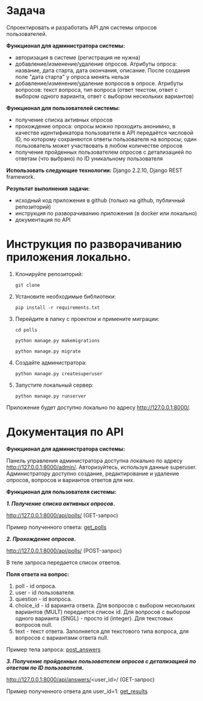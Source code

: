 # Задача

Спроектировать и разработать API для системы опросов пользователей.

**Функционал для администратора системы:**

- авторизация в системе (регистрация не нужна)
- добавление/изменение/удаление опросов. Атрибуты опроса: название, дата старта, дата окончания, описание. После создания поле "дата старта" у опроса менять нельзя
- добавление/изменение/удаление вопросов в опросе. Атрибуты вопросов: текст вопроса, тип вопроса (ответ текстом, ответ с выбором одного варианта, ответ с выбором нескольких вариантов)

**Функционал для пользователей системы:**

- получение списка активных опросов
- прохождение опроса: опросы можно проходить анонимно, в качестве идентификатора пользователя в API передаётся числовой ID, по которому сохраняются ответы пользователя на вопросы; один пользователь может участвовать в любом количестве опросов
- получение пройденных пользователем опросов с детализацией по ответам (что выбрано) по ID уникальному пользователя

**Использовать следующие технологии:** Django 2.2.10, Django REST framework.

**Результат выполнения задачи:**
- исходный код приложения в github (только на github, публичный репозиторий)
- инструкция по разворачиванию приложения (в docker или локально)
- документация по API

# Инструкция по разворачиванию приложения локально.

1. Клонируйте репозиторий: 

    `git clone`
2. Установите необходимые библиотеки:

    `pip install -r requirements.txt`
3. Перейдите в папку с проектом и примените миграции:

    `cd polls`
 
    `python manage.py makemigrations`
 
    `python manage.py migrate`
4. Создайте администратора:
    
    `python manage.py createsuperuser`
5. Запустите локальный сервер:
 
    `python manage.py runserver`
 
Приложение будет доступно локально по адресу http://127.0.0.1:8000/.

# Документация по API

**Функционал для администратора системы:**

Панель управления администратора доступна локально по адресу http://127.0.0.1:8000/admin/. 
Авторизуйтесь, используя данные superuser. Администратору доступно создание, редактирование 
и удаление опросов, вопросов и вариантов ответов для них.

**Функционал для пользователя системы:**

**_1. Получение списка активных опросов_.**

http://127.0.0.1:8000/api/polls/ (GET-запрос)

Пример полученного ответа: [get_polls](get_polls.json)


**_2. Прохождение опросов_.**

http://127.0.0.1:8000/api/polls/ (POST-запрос)

В теле запроса передается список ответов.

**Поля ответа на вопрос:**
1. poll - id опроса.
2. user - id пользователя.
3. question - id вопроса.
4. choice_id - id варианта ответа. Для вопросов с выбором нескольких вариантов (MULT) передается
список id. Для вопросов с выбором одного варианта (SNGL) - просто id (integer). Для текстовых 
вопросов null.
5. text - текст ответа. Заполняется для текстового типа вопроса, для вопросов с вариантами ответа
null.

Пример тела запроса: [post_answers](post_answers.json)


**_3. Получение пройденных пользователем опросов с детализацией по ответам по ID пользователя_.**

http://127.0.0.1:8000/api/answers/<user_id>/ (GET-запрос)

Пример полученного ответа для user_id=1: [get_results](get_results.json) 